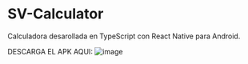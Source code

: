 # SV-Calculator
Calculadora desarollada en TypeScript con React Native para Android.


DESCARGA EL APK AQUI:
![image](https://user-images.githubusercontent.com/40505451/235786577-4b0a4367-dafb-4431-97a6-a2674446b89c.png)
